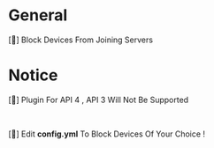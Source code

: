 # General 

[🌵] Block Devices From Joining Servers

# Notice

[🍓] Plugin For API 4 , API 3 Will Not Be Supported

<br>

[🐝] Edit **config.yml** To Block Devices Of Your Choice !

